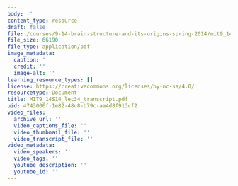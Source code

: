 ```yaml
---
body: ''
content_type: resource
draft: false
file: /courses/9-14-brain-structure-and-its-origins-spring-2014/mit9_14s14_lec34_transcript.pdf
file_size: 66190
file_type: application/pdf
image_metadata:
  caption: ''
  credit: ''
  image-alt: ''
learning_resource_types: []
license: https://creativecommons.org/licenses/by-nc-sa/4.0/
resourcetype: Document
title: MIT9_14S14_lec34_transcript.pdf
uid: 4743006f-1e82-48c8-b79c-aa4d8f913cf2
video_files:
  archive_url: ''
  video_captions_file: ''
  video_thumbnail_file: ''
  video_transcript_file: ''
video_metadata:
  video_speakers: ''
  video_tags: ''
  youtube_description: ''
  youtube_id: ''
---
```

